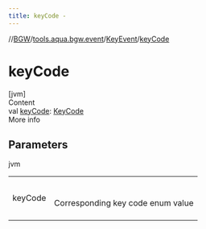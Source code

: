 ```yaml
---
title: keyCode -
---
```

//[BGW](../../../index.md)/[tools.aqua.bgw.event](../index.md)/[KeyEvent](index.md)/[keyCode](key-code.md)



# keyCode  
[jvm]  
Content  
val [keyCode](key-code.md): [KeyCode](../-key-code/index.md)  
More info  


## Parameters  
  
jvm  
  
| | |
|---|---|
| <a name="tools.aqua.bgw.event/KeyEvent/keyCode/#/PointingToDeclaration/"></a>keyCode| <a name="tools.aqua.bgw.event/KeyEvent/keyCode/#/PointingToDeclaration/"></a><br><br>Corresponding key code enum value<br><br>|
  
  



